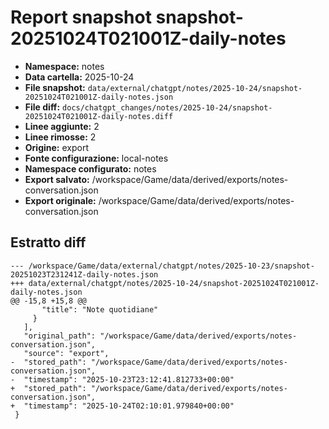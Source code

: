 # Report snapshot snapshot-20251024T021001Z-daily-notes

- **Namespace:** notes
- **Data cartella:** 2025-10-24
- **File snapshot:** `data/external/chatgpt/notes/2025-10-24/snapshot-20251024T021001Z-daily-notes.json`
- **File diff:** `docs/chatgpt_changes/notes/2025-10-24/snapshot-20251024T021001Z-daily-notes.diff`
- **Linee aggiunte:** 2
- **Linee rimosse:** 2
- **Origine:** export
- **Fonte configurazione:** local-notes
- **Namespace configurato:** notes
- **Export salvato:** /workspace/Game/data/derived/exports/notes-conversation.json
- **Export originale:** /workspace/Game/data/derived/exports/notes-conversation.json

## Estratto diff
    --- /workspace/Game/data/external/chatgpt/notes/2025-10-23/snapshot-20251023T231241Z-daily-notes.json
    +++ data/external/chatgpt/notes/2025-10-24/snapshot-20251024T021001Z-daily-notes.json
    @@ -15,8 +15,8 @@
           "title": "Note quotidiane"
         }
       ],
       "original_path": "/workspace/Game/data/derived/exports/notes-conversation.json",
       "source": "export",
    -  "stored_path": "/workspace/Game/data/derived/exports/notes-conversation.json",
    -  "timestamp": "2025-10-23T23:12:41.812733+00:00"
    +  "stored_path": "/workspace/Game/data/derived/exports/notes-conversation.json",
    +  "timestamp": "2025-10-24T02:10:01.979840+00:00"
     }
